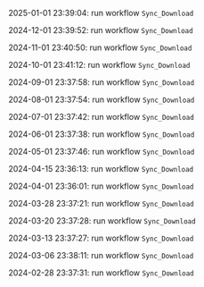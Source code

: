 2025-01-01 23:39:04: run workflow `Sync_Download` 

2024-12-01 23:39:52: run workflow `Sync_Download` 

2024-11-01 23:40:50: run workflow `Sync_Download` 

2024-10-01 23:41:12: run workflow `Sync_Download` 

2024-09-01 23:37:58: run workflow `Sync_Download` 

2024-08-01 23:37:54: run workflow `Sync_Download` 

2024-07-01 23:37:42: run workflow `Sync_Download` 

2024-06-01 23:37:38: run workflow `Sync_Download` 

2024-05-01 23:37:46: run workflow `Sync_Download` 

2024-04-15 23:36:13: run workflow `Sync_Download` 

2024-04-01 23:36:01: run workflow `Sync_Download` 

2024-03-28 23:37:21: run workflow `Sync_Download` 

2024-03-20 23:37:28: run workflow `Sync_Download` 

2024-03-13 23:37:27: run workflow `Sync_Download` 

2024-03-06 23:38:11: run workflow `Sync_Download` 

2024-02-28 23:37:31: run workflow `Sync_Download` 


